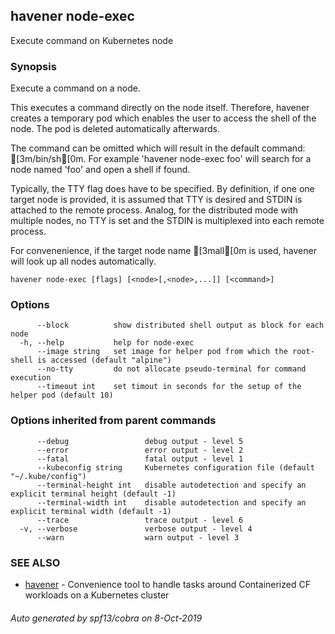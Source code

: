 ## havener node-exec

Execute command on Kubernetes node

### Synopsis

Execute a command on a node.

This executes a command directly on the node itself. Therefore, havener creates
a temporary pod which enables the user to access the shell of the node. The pod
is deleted automatically afterwards.

The command can be omitted which will result in the default command: [3m/bin/sh[0m. For
example 'havener node-exec foo' will search for a node named 'foo' and open a
shell if found.

Typically, the TTY flag does have to be specified. By definition, if one one
target node is provided, it is assumed that TTY is desired and STDIN is attached
to the remote process. Analog, for the distributed mode with multiple nodes,
no TTY is set and the STDIN is multiplexed into each remote process.

For convenenience, if the target node name [3mall[0m is used, havener will look up
all nodes automatically.



```
havener node-exec [flags] [<node>[,<node>,...]] [<command>]
```

### Options

```
      --block          show distributed shell output as block for each node
  -h, --help           help for node-exec
      --image string   set image for helper pod from which the root-shell is accessed (default "alpine")
      --no-tty         do not allocate pseudo-terminal for command execution
      --timeout int    set timout in seconds for the setup of the helper pod (default 10)
```

### Options inherited from parent commands

```
      --debug                 debug output - level 5
      --error                 error output - level 2
      --fatal                 fatal output - level 1
      --kubeconfig string     Kubernetes configuration file (default "~/.kube/config")
      --terminal-height int   disable autodetection and specify an explicit terminal height (default -1)
      --terminal-width int    disable autodetection and specify an explicit terminal width (default -1)
      --trace                 trace output - level 6
  -v, --verbose               verbose output - level 4
      --warn                  warn output - level 3
```

### SEE ALSO

* [havener](havener.md)	 - Convenience tool to handle tasks around Containerized CF workloads on a Kubernetes cluster

###### Auto generated by spf13/cobra on 8-Oct-2019
